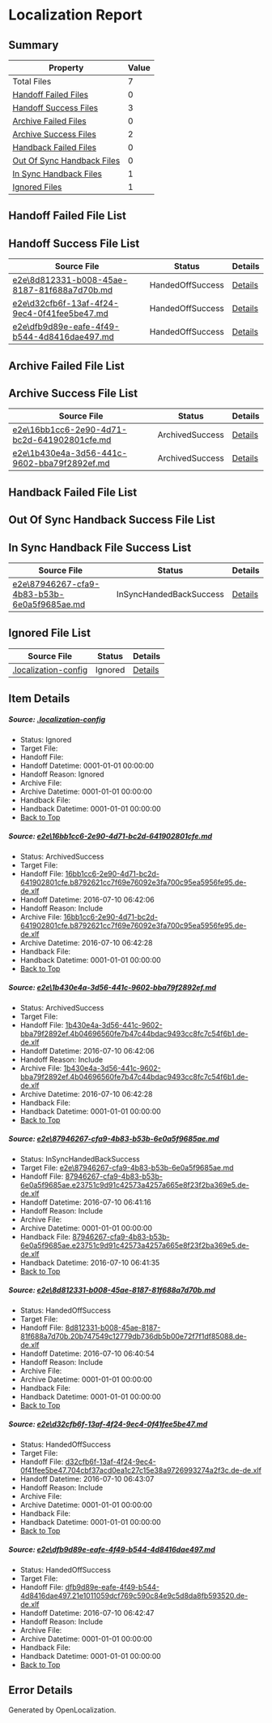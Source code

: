 # <a name='report-top'></a> Localization Report

## Summary
 Property | Value 
 -------- | ----- 
 Total Files | 7
[ Handoff Failed Files ](#handoff-failed-list)| 0
[ Handoff Success Files ](#handoff-success-list)| 3
[ Archive Failed Files ](#archive-failed-list)| 0
[ Archive Success Files ](#archive-success-list)| 2
[ Handback Failed Files ](#handback-failed-list)| 0
[ Out Of Sync Handback Files ](#outofsync-handback-success-list)| 0
[ In Sync Handback Files ](#insync-handback-success-list)| 1
[ Ignored Files ](#ignored-list)| 1

## <a name='handoff-failed-list'></a> Handoff Failed File List

## <a name='handoff-success-list'></a> Handoff Success File List
 Source File | Status | Details 
 ----------- | ------ | ------- 
 [e2e\8d812331-b008-45ae-8187-81f688a7d70b.md](https://github.com/OpenLocalizationTestOrg/oltest/blob/eb5df0cfdbee3a312fdd7238956546ec07b6a1ca/e2e/8d812331-b008-45ae-8187-81f688a7d70b.md) | HandedOffSuccess | [Details](#b7932674645b9402dd77f1eac83ed0dfdd39f1db4)
 [e2e\d32cfb6f-13af-4f24-9ec4-0f41fee5be47.md](https://github.com/OpenLocalizationTestOrg/oltest/blob/88264ee3ea19287c9646e08b5b80857b40a1233a/e2e/d32cfb6f-13af-4f24-9ec4-0f41fee5be47.md) | HandedOffSuccess | [Details](#233a6e8a3c2b21c2721fb846941d4ba5c57bfd0c5)
 [e2e\dfb9d89e-eafe-4f49-b544-4d8416dae497.md](https://github.com/OpenLocalizationTestOrg/oltest/blob/ce5a441df5b984caa2b78d78649aae63a7c25342/e2e/dfb9d89e-eafe-4f49-b544-4d8416dae497.md) | HandedOffSuccess | [Details](#e426a1f525bbe90ae29e4388557e2583e746b7bc6)

## <a name='archive-failed-list'></a> Archive Failed File List

## <a name='archive-success-list'></a> Archive Success File List
 Source File | Status | Details 
 ----------- | ------ | ------- 
 [e2e\16bb1cc6-2e90-4d71-bc2d-641902801cfe.md](https://github.com/OpenLocalizationTestOrg/oltest/blob/ecaa95ff014d58a0ec828157a9c09c8bbbacfead/e2e/16bb1cc6-2e90-4d71-bc2d-641902801cfe.md) | ArchivedSuccess | [Details](#66b55827ec1110afff55393382529d6ade6c4d141)
 [e2e\1b430e4a-3d56-441c-9602-bba79f2892ef.md](https://github.com/OpenLocalizationTestOrg/oltest/blob/ecaa95ff014d58a0ec828157a9c09c8bbbacfead/e2e/1b430e4a-3d56-441c-9602-bba79f2892ef.md) | ArchivedSuccess | [Details](#8c4cf8455f8964c982e549f2597d510db40e70d12)

## <a name='handback-failed-list'></a> Handback Failed File List

## <a name='outofsync-handback-success-list'></a> Out Of Sync Handback Success File List

## <a name='insync-handback-success-list'></a> In Sync Handback File Success List
 Source File | Status | Details 
 ----------- | ------ | ------- 
 [e2e\87946267-cfa9-4b83-b53b-6e0a5f9685ae.md](https://github.com/OpenLocalizationTestOrg/oltest/blob/da6b2c7bae7efbb2100eaf199f0865df451926ee/e2e/87946267-cfa9-4b83-b53b-6e0a5f9685ae.md) | InSyncHandedBackSuccess | [Details](#296eac252ddcf77f716a92f0ee5a0e190f221eeb3)

## <a name='ignored-list'></a> Ignored File List
 Source File | Status | Details 
 ----------- | ------ | ------- 
 [.localization-config](https://github.com/OpenLocalizationTestOrg/oltest/blob/88264ee3ea19287c9646e08b5b80857b40a1233a/.localization-config) | Ignored | [Details](#3d4f252ac210baf56311d7e97dcc2db10974dbd20)

## Item Details
##### <a name='3d4f252ac210baf56311d7e97dcc2db10974dbd20'></a> Source: [.localization-config](https://github.com/OpenLocalizationTestOrg/oltest/blob/88264ee3ea19287c9646e08b5b80857b40a1233a/.localization-config)
* Status: Ignored
* Target File: 
* Handoff File: 
* Handoff Datetime: 0001-01-01 00:00:00
* Handoff Reason: Ignored
* Archive File: 
* Archive Datetime: 0001-01-01 00:00:00
* Handback File: 
* Handback Datetime: 0001-01-01 00:00:00
* [Back to Top](#report-top)

##### <a name='66b55827ec1110afff55393382529d6ade6c4d141'></a> Source: [e2e\16bb1cc6-2e90-4d71-bc2d-641902801cfe.md](https://github.com/OpenLocalizationTestOrg/oltest/blob/ecaa95ff014d58a0ec828157a9c09c8bbbacfead/e2e/16bb1cc6-2e90-4d71-bc2d-641902801cfe.md)
* Status: ArchivedSuccess
* Target File: 
* Handoff File: [16bb1cc6-2e90-4d71-bc2d-641902801cfe.b8792621cc7f69e76092e3fa700c95ea5956fe95.de-de.xlf](https://github.com/OpenLocalizationTestOrg/olhandoff-e2e/blob/1d946de90abf1d519038ecb7b0f9ab7aaaf9fa5e/ol-handoff/OpenLocalizationTestOrg/oltest-dede-fly/ci/ht/16bb1cc6-2e90-4d71-bc2d-641902801cfe.b8792621cc7f69e76092e3fa700c95ea5956fe95.de-de.xlf)
* Handoff Datetime: 2016-07-10 06:42:06
* Handoff Reason: Include
* Archive File: [16bb1cc6-2e90-4d71-bc2d-641902801cfe.b8792621cc7f69e76092e3fa700c95ea5956fe95.de-de.xlf](https://github.com/OpenLocalizationTestOrg/olhandoff-e2e/blob/54907c4437bb30087b52899842474112580d8fbb/ol-archive/OpenLocalizationTestOrg/oltest-dede-fly/ci/ht/16bb1cc6-2e90-4d71-bc2d-641902801cfe.b8792621cc7f69e76092e3fa700c95ea5956fe95.de-de.xlf)
* Archive Datetime: 2016-07-10 06:42:28
* Handback File: 
* Handback Datetime: 0001-01-01 00:00:00
* [Back to Top](#report-top)

##### <a name='8c4cf8455f8964c982e549f2597d510db40e70d12'></a> Source: [e2e\1b430e4a-3d56-441c-9602-bba79f2892ef.md](https://github.com/OpenLocalizationTestOrg/oltest/blob/ecaa95ff014d58a0ec828157a9c09c8bbbacfead/e2e/1b430e4a-3d56-441c-9602-bba79f2892ef.md)
* Status: ArchivedSuccess
* Target File: 
* Handoff File: [1b430e4a-3d56-441c-9602-bba79f2892ef.4b04696560fe7b47c44bdac9493cc8fc7c54f6b1.de-de.xlf](https://github.com/OpenLocalizationTestOrg/olhandoff-e2e/blob/1d946de90abf1d519038ecb7b0f9ab7aaaf9fa5e/ol-handoff/OpenLocalizationTestOrg/oltest-dede-fly/ci/ht/1b430e4a-3d56-441c-9602-bba79f2892ef.4b04696560fe7b47c44bdac9493cc8fc7c54f6b1.de-de.xlf)
* Handoff Datetime: 2016-07-10 06:42:06
* Handoff Reason: Include
* Archive File: [1b430e4a-3d56-441c-9602-bba79f2892ef.4b04696560fe7b47c44bdac9493cc8fc7c54f6b1.de-de.xlf](https://github.com/OpenLocalizationTestOrg/olhandoff-e2e/blob/54907c4437bb30087b52899842474112580d8fbb/ol-archive/OpenLocalizationTestOrg/oltest-dede-fly/ci/ht/1b430e4a-3d56-441c-9602-bba79f2892ef.4b04696560fe7b47c44bdac9493cc8fc7c54f6b1.de-de.xlf)
* Archive Datetime: 2016-07-10 06:42:28
* Handback File: 
* Handback Datetime: 0001-01-01 00:00:00
* [Back to Top](#report-top)

##### <a name='296eac252ddcf77f716a92f0ee5a0e190f221eeb3'></a> Source: [e2e\87946267-cfa9-4b83-b53b-6e0a5f9685ae.md](https://github.com/OpenLocalizationTestOrg/oltest/blob/da6b2c7bae7efbb2100eaf199f0865df451926ee/e2e/87946267-cfa9-4b83-b53b-6e0a5f9685ae.md)
* Status: InSyncHandedBackSuccess
* Target File: [e2e\87946267-cfa9-4b83-b53b-6e0a5f9685ae.md](https://github.com/OpenLocalizationTestOrg/oltest-dede-fly/blob/33c6b597eb5fccd75a9df7a6d2e557e0d8292d8c/e2e/87946267-cfa9-4b83-b53b-6e0a5f9685ae.md)
* Handoff File: [87946267-cfa9-4b83-b53b-6e0a5f9685ae.e23751c9d91c42573a4257a665e8f23f2ba369e5.de-de.xlf](https://github.com/OpenLocalizationTestOrg/olhandoff-e2e/blob/7dce5fe4fd84bbfbd0cf91d35f5d2cc1355911b5/ol-handoff/OpenLocalizationTestOrg/oltest-dede-fly/ci/ht/87946267-cfa9-4b83-b53b-6e0a5f9685ae.e23751c9d91c42573a4257a665e8f23f2ba369e5.de-de.xlf)
* Handoff Datetime: 2016-07-10 06:41:16
* Handoff Reason: Include
* Archive File: 
* Archive Datetime: 0001-01-01 00:00:00
* Handback File: [87946267-cfa9-4b83-b53b-6e0a5f9685ae.e23751c9d91c42573a4257a665e8f23f2ba369e5.de-de.xlf](https://github.com/OpenLocalizationTestOrg/olhandback-e2e/blob/5e9fa6cf2088548746c144bbfa2629b57680173b/ol-handback/OpenLocalizationTestOrg/oltest-dede-fly/ci/ht/87946267-cfa9-4b83-b53b-6e0a5f9685ae.e23751c9d91c42573a4257a665e8f23f2ba369e5.de-de.xlf)
* Handback Datetime: 2016-07-10 06:41:35
* [Back to Top](#report-top)

##### <a name='b7932674645b9402dd77f1eac83ed0dfdd39f1db4'></a> Source: [e2e\8d812331-b008-45ae-8187-81f688a7d70b.md](https://github.com/OpenLocalizationTestOrg/oltest/blob/eb5df0cfdbee3a312fdd7238956546ec07b6a1ca/e2e/8d812331-b008-45ae-8187-81f688a7d70b.md)
* Status: HandedOffSuccess
* Target File: 
* Handoff File: [8d812331-b008-45ae-8187-81f688a7d70b.20b747549c12779db736db5b00e72f7f1df85088.de-de.xlf](https://github.com/OpenLocalizationTestOrg/olhandoff-e2e/blob/5f8a6d3df83a60311654340a8a2d35bcb41a50d1/ol-handoff/OpenLocalizationTestOrg/oltest-dede-fly/ci/ht/8d812331-b008-45ae-8187-81f688a7d70b.20b747549c12779db736db5b00e72f7f1df85088.de-de.xlf)
* Handoff Datetime: 2016-07-10 06:40:54
* Handoff Reason: Include
* Archive File: 
* Archive Datetime: 0001-01-01 00:00:00
* Handback File: 
* Handback Datetime: 0001-01-01 00:00:00
* [Back to Top](#report-top)

##### <a name='233a6e8a3c2b21c2721fb846941d4ba5c57bfd0c5'></a> Source: [e2e\d32cfb6f-13af-4f24-9ec4-0f41fee5be47.md](https://github.com/OpenLocalizationTestOrg/oltest/blob/88264ee3ea19287c9646e08b5b80857b40a1233a/e2e/d32cfb6f-13af-4f24-9ec4-0f41fee5be47.md)
* Status: HandedOffSuccess
* Target File: 
* Handoff File: [d32cfb6f-13af-4f24-9ec4-0f41fee5be47.704cbf37acd0ea1c27c15e38a9726993274a2f3c.de-de.xlf](https://github.com/OpenLocalizationTestOrg/olhandoff-e2e/blob/8795f9d38977e11335134533e70cac96678c7186/ol-handoff/OpenLocalizationTestOrg/oltest-dede-fly/ci/ht/d32cfb6f-13af-4f24-9ec4-0f41fee5be47.704cbf37acd0ea1c27c15e38a9726993274a2f3c.de-de.xlf)
* Handoff Datetime: 2016-07-10 06:43:07
* Handoff Reason: Include
* Archive File: 
* Archive Datetime: 0001-01-01 00:00:00
* Handback File: 
* Handback Datetime: 0001-01-01 00:00:00
* [Back to Top](#report-top)

##### <a name='e426a1f525bbe90ae29e4388557e2583e746b7bc6'></a> Source: [e2e\dfb9d89e-eafe-4f49-b544-4d8416dae497.md](https://github.com/OpenLocalizationTestOrg/oltest/blob/ce5a441df5b984caa2b78d78649aae63a7c25342/e2e/dfb9d89e-eafe-4f49-b544-4d8416dae497.md)
* Status: HandedOffSuccess
* Target File: 
* Handoff File: [dfb9d89e-eafe-4f49-b544-4d8416dae497.21e1011059dcf769c590c84e9c5d8da8fb593520.de-de.xlf](https://github.com/OpenLocalizationTestOrg/olhandoff-e2e/blob/899dbc1d7b92ee11e51f6badb7f287707bfe70ee/ol-handoff/OpenLocalizationTestOrg/oltest-dede-fly/ci/ht/dfb9d89e-eafe-4f49-b544-4d8416dae497.21e1011059dcf769c590c84e9c5d8da8fb593520.de-de.xlf)
* Handoff Datetime: 2016-07-10 06:42:47
* Handoff Reason: Include
* Archive File: 
* Archive Datetime: 0001-01-01 00:00:00
* Handback File: 
* Handback Datetime: 0001-01-01 00:00:00
* [Back to Top](#report-top)


## Error Details

Generated by OpenLocalization.
